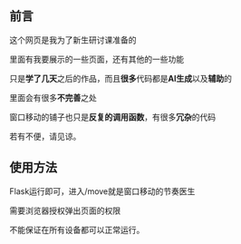 ## 前言
这个网页是我为了新生研讨课准备的

里面有我要展示的一些页面，还有其他的一些功能

只是**学了几天**之后的作品，而且**很多**代码都是**AI生成**以及**辅助**的

里面会有很多**不完善**之处

窗口移动的铺子也只是**反复的调用函数**，有很多**冗杂**的代码

若有不便，请见谅。

## 使用方法

Flask运行即可，进入/move就是窗口移动的节奏医生

需要浏览器授权弹出页面的权限

不能保证在所有设备都可以正常运行。


